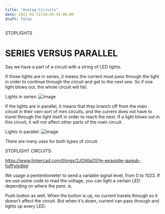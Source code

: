 ```yaml
---
title: "Analog Circuits"
date: 2021-01-11T19:44:43-06:00
draft: false
---
```





STOPLIGHTS





# SERIES VERSUS PARALLEL

Say we have a part of a circuit with a string of LED lights.

If those lights are in series, it means the current must pass through the light in order to continue through the circuit and get to the next one. So if one light blows out, the whole circuit will fail.

Lights in series:
![image](../images/Series.png)

If the lights are in parallel, it means that they branch off from the main circuit in their own sort of mini circuits, and the current does not have to travel through the light itself in order to reach the next. If a light blows out in this circuit, it will not affect other parts of the main circuit.

Lights in parallel:
![image](../images/parallel.png)

There are many uses for both types of circuit.





STOPLIGHT CIRCUITS:

https://www.tinkercad.com/things/2JOIi6aO5Ye-exquisite-jaagub-fulffy/editel

We usage a pententiometer to send a variable signal level, from 0 to 1023. If we use some code to read the voltage, you can light a certain LED depending on where the pent. is. 

Push button as well. When the button is up, no current travels through so it doesn't affect the circuit. But when it's down, current can pass through and lights up every LED.